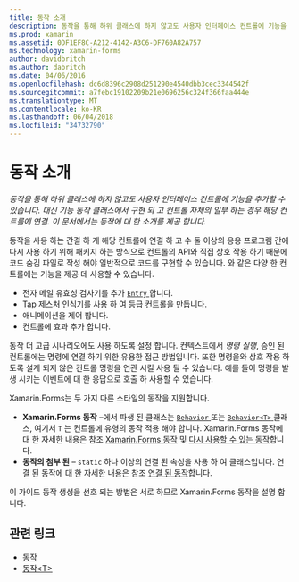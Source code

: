 ```yaml
---
title: 동작 소개
description: 동작을 통해 하위 클래스에 하지 않고도 사용자 인터페이스 컨트롤에 기능을 추가할 수 있습니다. 대신 기능 동작 클래스에서 구현 되 고 컨트롤 자체의 일부 하는 경우 해당 컨트롤에 연결. 이 문서에서는 동작에 대 한 소개를 제공 합니다.
ms.prod: xamarin
ms.assetid: 0DF1EF8C-A212-4142-A3C6-DF760A82A757
ms.technology: xamarin-forms
author: davidbritch
ms.author: dabritch
ms.date: 04/06/2016
ms.openlocfilehash: dc6d8396c2908d251290e4540dbb3cec3344542f
ms.sourcegitcommit: a7febc19102209b21e0696256c324f366faa444e
ms.translationtype: MT
ms.contentlocale: ko-KR
ms.lasthandoff: 06/04/2018
ms.locfileid: "34732790"
---
```

# <a name="introduction-to-behaviors"></a>동작 소개

_동작을 통해 하위 클래스에 하지 않고도 사용자 인터페이스 컨트롤에 기능을 추가할 수 있습니다. 대신 기능 동작 클래스에서 구현 되 고 컨트롤 자체의 일부 하는 경우 해당 컨트롤에 연결. 이 문서에서는 동작에 대 한 소개를 제공 합니다._

동작을 사용 하는 간결 하 게 해당 컨트롤에 연결 하 고 수 둘 이상의 응용 프로그램 간에 다시 사용 하기 위해 패키지 하는 방식으로 컨트롤의 API와 직접 상호 작용 하기 때문에 코드 숨김 파일로 작성 해야 일반적으로 코드를 구현할 수 있습니다. 와 같은 다양 한 컨트롤에는 기능을 제공 데 사용할 수 있습니다.

- 전자 메일 유효성 검사기를 추가 [ `Entry` ](https://developer.xamarin.com/api/type/Xamarin.Forms.Entry/)합니다.
- Tap 제스처 인식기를 사용 하 여 등급 컨트롤을 만듭니다.
- 애니메이션을 제어 합니다.
- 컨트롤에 효과 추가 합니다.

동작 더 고급 시나리오에도 사용 하도록 설정 합니다. 컨텍스트에서 *명령 실행*, 승인 된 컨트롤에는 명령에 연결 하기 위한 유용한 접근 방법입니다. 또한 명령을와 상호 작용 하도록 설계 되지 않은 컨트롤 명령을 연관 시킬 사용 될 수 있습니다. 예를 들어 명령을 발생 시키는 이벤트에 대 한 응답으로 호출 하 사용할 수 있습니다.

Xamarin.Forms는 두 가지 다른 스타일의 동작을 지원합니다.

- **Xamarin.Forms 동작** –에서 파생 된 클래스는 [ `Behavior` ](https://developer.xamarin.com/api/type/Xamarin.Forms.Behavior/) 또는 [ `Behavior<T>` ](https://developer.xamarin.com/api/type/Xamarin.Forms.Behavior%3CT%3E/) 클래스, 여기서 `T` 는 컨트롤에 유형의 동작 적용 해야 합니다. Xamarin.Forms 동작에 대 한 자세한 내용은 참조 [Xamarin.Forms 동작](~/xamarin-forms/app-fundamentals/behaviors/creating.md) 및 [다시 사용할 수 있는 동작](~/xamarin-forms/app-fundamentals/behaviors/reusable/index.md)합니다.
- **동작의 첨부 된** – `static` 하나 이상의 연결 된 속성을 사용 하 여 클래스입니다. 연결 된 동작에 대 한 자세한 내용은 참조 [연결 된 동작](~/xamarin-forms/app-fundamentals/behaviors/attached.md)합니다.

이 가이드 동작 생성을 선호 되는 방법은 서로 하므로 Xamarin.Forms 동작을 설명 합니다.



## <a name="related-links"></a>관련 링크

- [동작](https://developer.xamarin.com/api/type/Xamarin.Forms.Behavior/)
- [동작&lt;T&gt;](https://developer.xamarin.com/api/type/Xamarin.Forms.Behavior%3CT%3E/)
